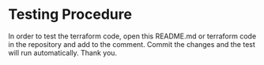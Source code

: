 # Testing Procedure
In order to test the terraform code, open this README.md or terraform code in the  repository and add to the comment.
Commit the changes and the test will run automatically.
Thank you.

